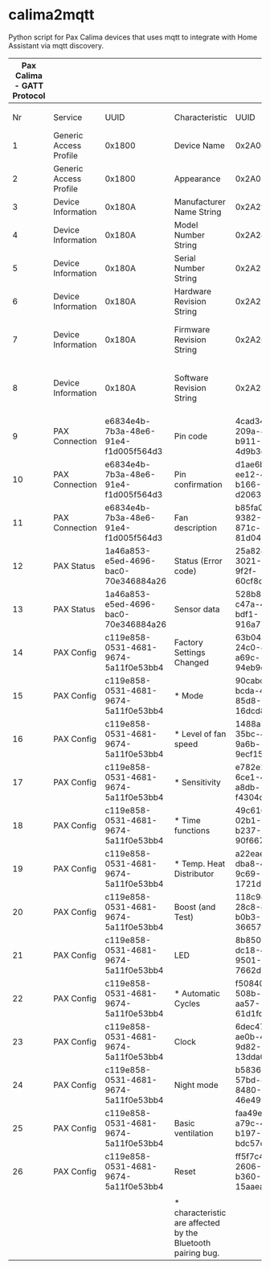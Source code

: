 # calima2mqtt
Python script for Pax Calima devices that uses mqtt to integrate with Home Assistant via mqtt discovery.

| Pax Calima - GATT Protocol |                        |                                      |                                                                         |                                      | Version:     | 1.0    |               |                                           |
| -------------------------- | ---------------------- | ------------------------------------ | ----------------------------------------------------------------------- | ------------------------------------ | ------------ | ------ | ------------- | ----------------------------------------- |
|                            |                        |                                      |                                                                         |                                      |              |        |               |                                           |
| Nr                         | Service                | UUID                                 | Characteristic                                                          | UUID                                 | Size (bytes) | R / RW | Default value | Comments                                  |
| 1                          | Generic Access Profile | 0x1800                               | Device Name                                                             | 0x2A00                               |              | R      | "PAX Calima"  |                                           |
| 2                          | Generic Access Profile | 0x1800                               | Appearance                                                              | 0x2A01                               |              | R      | 0             |                                           |
| 3                          | Device Information     | 0x180A                               | Manufacturer Name String                                                | 0x2A29                               |              | R      | "PAX"         |                                           |
| 4                          | Device Information     | 0x180A                               | Model Number String                                                     | 0x2A24                               |              | R      | "10"          | 10=Calima                                 |
| 5                          | Device Information     | 0x180A                               | Serial Number String                                                    | 0x2A25                               |              | R      | "0001000"     |                                           |
| 6                          | Device Information     | 0x180A                               | Hardware Revision String                                                | 0x2A27                               |              | R      | "01.00"       |                                           |
| 7                          | Device Information     | 0x180A                               | Firmware Revision String                                                | 0x2A26                               |              | R      | 0x10          | Refers to the version of STM8             |
| 8                          | Device Information     | 0x180A                               | Software Revision String                                                | 0x2A28                               |              | R      | "01.00"       | Refers to the version of Bluetooth-module |
| 9                          | PAX Connection         | e6834e4b-7b3a-48e6-91e4-f1d005f564d3 | Pin code                                                                | 4cad343a-209a-40b7-b911-4d9b3df569b2 | 2            | W      | 0             |                                           |
| 10                         | PAX Connection         | e6834e4b-7b3a-48e6-91e4-f1d005f564d3 | Pin confirmation                                                        | d1ae6b70-ee12-4f6d-b166-d2063dcaffe1 | 1            | R      | 0             |                                           |
| 11                         | PAX Connection         | e6834e4b-7b3a-48e6-91e4-f1d005f564d3 | Fan description                                                         | b85fa07a-9382-4838-871c-81d045dcc2ff | 21           | RW     | ""            |                                           |
| 12                         | PAX Status             | 1a46a853-e5ed-4696-bac0-70e346884a26 | Status (Error code)                                                     | 25a824ad-3021-4de9-9f2f-60cf8d17bded | 1            | R      | 0             |                                           |
| 13                         | PAX Status             | 1a46a853-e5ed-4696-bac0-70e346884a26 | Sensor data                                                             | 528b80e8-c47a-4c0a-bdf1-916a7748f412 | 10           | R      | \-            |                                           |
| 14                         | PAX Config             | c119e858-0531-4681-9674-5a11f0e53bb4 | Factory Settings Changed                                                | 63b04af9-24c0-4e5d-a69c-94eb9c5707b4 | 1            | R      | 0             |                                           |
| 15                         | PAX Config             | c119e858-0531-4681-9674-5a11f0e53bb4 | * Mode                                                                  | 90cabcd1-bcda-4167-85d8-16dcd8ab6a6b | 1            | RW     | 0             |                                           |
| 16                         | PAX Config             | c119e858-0531-4681-9674-5a11f0e53bb4 | * Level of fan speed                                                    | 1488a757-35bc-4ec8-9a6b-9ecf1502778e | 6            | RW     |               |                                           |
| 17                         | PAX Config             | c119e858-0531-4681-9674-5a11f0e53bb4 | * Sensitivity                                                           | e782e131-6ce1-4191-a8db-f4304d7610f1 | 4            | RW     |               |                                           |
| 18                         | PAX Config             | c119e858-0531-4681-9674-5a11f0e53bb4 | * Time functions                                                        | 49c616de-02b1-4b67-b237-90f66793a6f2 | 2            | RW     |               |                                           |
| 19                         | PAX Config             | c119e858-0531-4681-9674-5a11f0e53bb4 | * Temp. Heat Distributor                                                | a22eae12-dba8-49f3-9c69-1721dcff1d96 | 5            | RW     |               |                                           |
| 20                         | PAX Config             | c119e858-0531-4681-9674-5a11f0e53bb4 | Boost (and Test)                                                        | 118c949c-28c8-4139-b0b3-36657fd055a9 | 5            | RW     |               |                                           |
| 21                         | PAX Config             | c119e858-0531-4681-9674-5a11f0e53bb4 | LED                                                                     | 8b850c04-dc18-44d2-9501-7662d65ba36e | 2            | RW     |               |                                           |
| 22                         | PAX Config             | c119e858-0531-4681-9674-5a11f0e53bb4 | * Automatic Cycles                                                      | f508408a-508b-41c6-aa57-61d1fd0d5c39 | 1            | RW     |               |                                           |
| 23                         | PAX Config             | c119e858-0531-4681-9674-5a11f0e53bb4 | Clock                                                                   | 6dec478e-ae0b-4186-9d82-13dda03c0682 | 4            | RW     |               |                                           |
| 24                         | PAX Config             | c119e858-0531-4681-9674-5a11f0e53bb4 | Night mode                                                              | b5836b55-57bd-433e-8480-46e4993c5ac0 | 5            | RW     |               |                                           |
| 25                         | PAX Config             | c119e858-0531-4681-9674-5a11f0e53bb4 | Basic ventilation                                                       | faa49e09-a79c-4725-b197-bdc57c67dc32 | 2            | RW     |               |                                           |
| 26                         | PAX Config             | c119e858-0531-4681-9674-5a11f0e53bb4 | Reset                                                                   | ff5f7c4f-2606-4c69-b360-15aaea58ad5f | 1            | W      |               |                                           |
|                            |                        |                                      |                                                                         |                                      |              |        |               |                                           |
|                            |                        |                                      | * characteristic are affected by the Bluetooth pairing bug.             |                                      |              |        |               |
